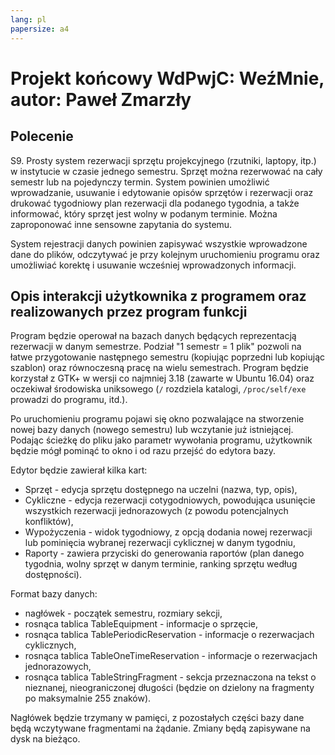 ```yaml
---
lang: pl
papersize: a4
---
```


# Projekt końcowy WdPwjC: WeźMnie, autor: Paweł Zmarzły

## Polecenie

S9. Prosty system rezerwacji sprzętu projekcyjnego (rzutniki, laptopy, itp.)
w instytucie w czasie jednego semestru. Sprzęt można rezerwować na cały semestr lub
na pojedynczy termin. System powinien umożliwić wprowadzanie, usuwanie i edytowanie opisów
sprzętów i rezerwacji oraz drukować tygodniowy plan rezerwacji dla podanego tygodnia,
a także informować, który sprzęt jest wolny w podanym terminie. Można zaproponować
inne sensowne zapytania do systemu.

System rejestracji danych powinien zapisywać wszystkie wprowadzone dane do plików,
odczytywać je przy kolejnym uruchomieniu programu oraz umożliwiać korektę i usuwanie
wcześniej wprowadzonych informacji.

## Opis interakcji użytkownika z programem oraz realizowanych przez program funkcji

Program będzie operował na bazach danych będących reprezentacją rezerwacji w danym semestrze.
Podział "1 semestr = 1 plik" pozwoli na łatwe przygotowanie następnego semestru (kopiując poprzedni
lub kopiując szablon) oraz równoczesną pracę na wielu semestrach. Program będzie korzystał z GTK+
w wersji co najmniej 3.18 (zawarte w Ubuntu 16.04) oraz oczekiwał środowiska uniksowego (`/`
rozdziela katalogi, `/proc/self/exe` prowadzi do programu, itd.).

Po uruchomieniu programu pojawi się okno pozwalające na stworzenie nowej bazy danych
(nowego semestru) lub wczytanie już istniejącej. Podając ścieżkę do pliku jako parametr
wywołania programu, użytkownik będzie mógł pominąć to okno i od razu przejść do edytora bazy.

Edytor będzie zawierał kilka kart:

- Sprzęt - edycja sprzętu dostępnego na uczelni (nazwa, typ, opis),
- Cykliczne - edycja rezerwacji cotygodniowych, powodująca usunięcie wszystkich rezerwacji
jednorazowych (z powodu potencjalnych konfliktów),
- Wypożyczenia - widok tygodniowy, z opcją dodania nowej rezerwacji lub pominięcia wybranej
rezerwacji cyklicznej w danym tygodniu,
- Raporty - zawiera przyciski do generowania raportów (plan danego tygodnia, wolny sprzęt
w danym terminie, ranking sprzętu według dostępności).

Format bazy danych:

- nagłówek - początek semestru, rozmiary sekcji,
- rosnąca tablica TableEquipment - informacje o sprzęcie,
- rosnąca tablica TablePeriodicReservation - informacje o rezerwacjach cyklicznych,
- rosnąca tablica TableOneTimeReservation - informacje o rezerwacjach jednorazowych,
- rosnąca tablica TableStringFragment - sekcja przeznaczona na tekst o nieznanej, nieograniczonej
długości (będzie on dzielony na fragmenty po maksymalnie 255 znaków).

Nagłówek będzie trzymany w pamięci, z pozostałych części bazy dane będą wczytywane fragmentami
na żądanie. Zmiany będą zapisywane na dysk na bieżąco.
